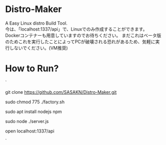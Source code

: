 # Distro-Maker
A Easy Linux distro Build Tool.  
今は、「localhost:1337/api」で、Linuxでのみ作成することができます。
Dockerコンテナーも用意していますのでお待ちください。
まだこれはベータ版のためこれを実行したことによってPCが破壊される恐れがあるため、気軽に実行しないでください。(VM推奨)
# How to Run?
`

git clone https://github.com/SASAKN/Distro-Maker.git

sudo chmod 775 ./factory.sh 

sudo apt install nodejs npm 

sudo node ./server.js

open localhost:1337/api 

`